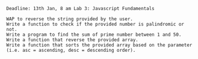 

    Deadline: 13th Jan, 8 am Lab 3: Javascript Fundamentals

    WAP to reverse the string provided by the user.
    Write a function to check if the provided number is palindromic or not.
    Write a program to find the sum of prime number between 1 and 50.
    Write a function that reverse the provided array.
    Write a function that sorts the provided array based on the parameter (i.e. asc = ascending, desc = descending order).


